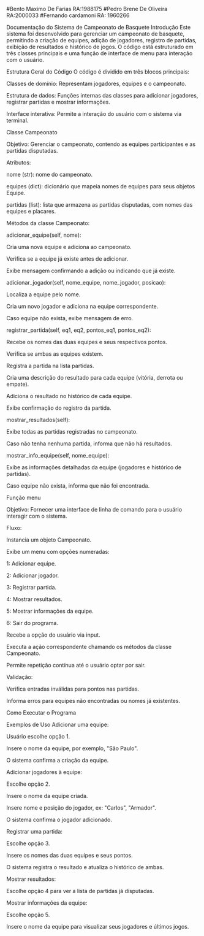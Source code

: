#Bento Maximo De Farias RA:1988175
#Pedro Brene De Oliveira RA:2000033
#Fernando cardamoni RA: 1960266

Documentação do Sistema de Campeonato de Basquete
Introdução
Este sistema foi desenvolvido para gerenciar um campeonato de basquete, permitindo a criação de equipes, adição de jogadores, registro de partidas, exibição de resultados e histórico de jogos. O código está estruturado em três classes principais e uma função de interface de menu para interação com o usuário.

Estrutura Geral do Código
O código é dividido em três blocos principais:

Classes de domínio: Representam jogadores, equipes e o campeonato.

Estrutura de dados: Funções internas das classes para adicionar jogadores, registrar partidas e mostrar informações.

Interface interativa: Permite a interação do usuário com o sistema via terminal.


Classe Campeonato 

Objetivo: Gerenciar o campeonato, contendo as equipes participantes e as partidas disputadas.

Atributos:

nome (str): nome do campeonato.

equipes (dict): dicionário que mapeia nomes de equipes para seus objetos Equipe.

partidas (list): lista que armazena as partidas disputadas, com nomes das equipes e placares.




Métodos da classe Campeonato:

adicionar_equipe(self, nome):

Cria uma nova equipe e adiciona ao campeonato.

Verifica se a equipe já existe antes de adicionar.

Exibe mensagem confirmando a adição ou indicando que já existe.

adicionar_jogador(self, nome_equipe, nome_jogador, posicao):

Localiza a equipe pelo nome.

Cria um novo jogador e adiciona na equipe correspondente.

Caso equipe não exista, exibe mensagem de erro.

registrar_partida(self, eq1, eq2, pontos_eq1, pontos_eq2):

Recebe os nomes das duas equipes e seus respectivos pontos.

Verifica se ambas as equipes existem.

Registra a partida na lista partidas.

Cria uma descrição do resultado para cada equipe (vitória, derrota ou empate).

Adiciona o resultado no histórico de cada equipe.

Exibe confirmação do registro da partida.

mostrar_resultados(self):

Exibe todas as partidas registradas no campeonato.

Caso não tenha nenhuma partida, informa que não há resultados.

mostrar_info_equipe(self, nome_equipe):

Exibe as informações detalhadas da equipe (jogadores e histórico de partidas).

Caso equipe não exista, informa que não foi encontrada.





Função menu

Objetivo: Fornecer uma interface de linha de comando para o usuário interagir com o sistema.

Fluxo:

Instancia um objeto Campeonato.

Exibe um menu com opções numeradas:

1: Adicionar equipe.

2: Adicionar jogador.

3: Registrar partida.

4: Mostrar resultados.

5: Mostrar informações da equipe.

6: Sair do programa.

Recebe a opção do usuário via input.

Executa a ação correspondente chamando os métodos da classe Campeonato.

Permite repetição contínua até o usuário optar por sair.

Validação:

Verifica entradas inválidas para pontos nas partidas.

Informa erros para equipes não encontradas ou nomes já existentes.





Como Executar o Programa 

Exemplos de Uso
Adicionar uma equipe:

Usuário escolhe opção 1.

Insere o nome da equipe, por exemplo, "São Paulo".

O sistema confirma a criação da equipe.

Adicionar jogadores à equipe:

Escolhe opção 2.

Insere o nome da equipe criada.

Insere nome e posição do jogador, ex: "Carlos", "Armador".

O sistema confirma o jogador adicionado.

Registrar uma partida:

Escolhe opção 3.

Insere os nomes das duas equipes e seus pontos.

O sistema registra o resultado e atualiza o histórico de ambas.

Mostrar resultados:

Escolhe opção 4 para ver a lista de partidas já disputadas.

Mostrar informações da equipe:

Escolhe opção 5.

Insere o nome da equipe para visualizar seus jogadores e últimos jogos.





